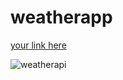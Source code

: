 # weatherapp
[your link here](https://jermaine1988.github.io/Weatherapp)






![weatherapi](https://user-images.githubusercontent.com/105750913/177898968-f0f9bed1-1b11-4b93-888d-accab8831dda.png)

